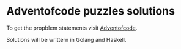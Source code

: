# Adventofcode puzzles solutions

To get the propblem statements visit [Adventofcode](adventofcode.com).

Solutions will be writtern in Golang and Haskell.
